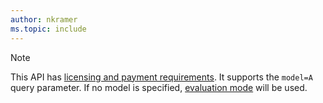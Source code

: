```yaml
---
author: nkramer
ms.topic: include
---
```


<!-- markdownlint-disable MD041-->

> [!NOTE]
> This API has [licensing and payment requirements](/graph/teams-licenses). It supports the `model=A` query parameter. If no model is specified, [evaluation mode](/graph/teams-licenses#evaluation-mode-default-requirements) will be used.
